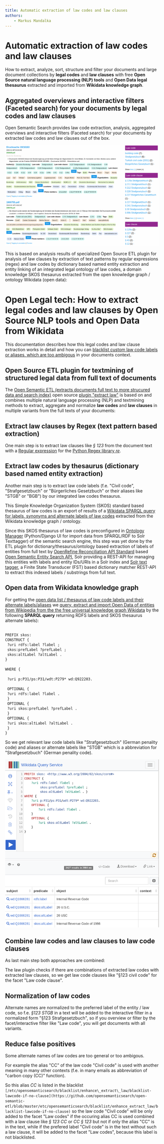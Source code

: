 ```yaml
---
title: Automatic extraction of law codes and law clauses
authors:
    - Markus Mandalka
---
```


# Automatic extraction of law codes and law clauses


How to extract, analyze, sort, structure and filter your documents and large document collections by **legal codes** and **law clauses** with free **Open Source natural language processing (NLP) tools** and **Open Data legal thesaurus** extracted and imported from **Wikidata knowledge graph**.

## Aggregated overviews and interactive filters (Faceted search) for your documents by legal codes and law clauses



Open Semantic Search provides law code extraction, analysis, aggregated overviews and interactive filters (Faceted search) for your documents by extracted law codes and law clauses out of the box.

![](../../../screenshots/law-code.png)

This is based on analysis results of specialized Open Source ETL plugin for analysis of law clauses by extraction of text patterns by regular expressions (regex) and law codes by dictionary based named entity extraction and entity linking of an integrated legal ontology of law codes, a domain knowledge SKOS thesaurus extracted from the open knowledge graph / ontology Wikidata (open data):


# Open Legal tech: How to extract legal codes and law clauses by Open Source NLP tools and Open Data from Wikidata



This documentation describes how this legal codes and law clause extraction works in detail and how you can [blacklist custom law code labels or aliases, which are too ambigous](#blacklist) in your documents context.


## Open Source ETL plugin for textmining of structured legal data from full text of documents



The [Open Semantic ETL (extracts documents full text to more strucured data and search index)](https://github.com/opensemanticsearch/open-semantic-etl) open source [plugin "extract law"](https://github.com/opensemanticsearch/open-semantic-etl/blob/master/src/opensemanticetl/enhance_extract_law.py) is based on and combines multiple natural language processing (NLP) and textmining methods to extract, aggregate and normalize **law codes** and **law clauses** in multiple variants from the full texts of your documents:


## Extract law clauses by Regex (text pattern based extraction)



One main step is to extract law clauses like *§ 123* from the document text with a [Regular expression](https://en.wikipedia.org/wiki/Regular_expression) for the [Python Regex library *re*](https://docs.python.org/3/library/re.html).


## Extract law codes by thesaurus (dictionary based named entity extraction)



Another main step is to extract law code labels (f.e. "Civil code", "Strafgesetzbuch" or "Bürgerliches Gesetzbuch" or their aliases like "STGB" or "BGB") by our integrated law codes thesaurus.

This Simple Knowledge Organization System (SKOS) standard based thesaurus of law codes is an export of results of a [Wikidata SPARQL query for labels, synonyms and alternate labels of law codes](#sparqlquery) extracted from the Wikidata knowledge graph / ontology.

Since this SKOS thesaurus of law codes is preconfigured in [Ontology Manager](../../datamanagement/ontologies) (Python/Django UI for import data from SPARQL/RDF to Solr Texttagger) of the semantic search engine, this step was yet done by the ETL plugin for dictionary/thesaurus/ontology based extraction of labels of entities from full text by [OpenRefine Reconciliation API Standard](https://reconciliation-api.github.io/specs/0.1/) based [Open Semantic Entity Search API](https://github.com/opensemanticsearch/open-semantic-entity-search-api), Solr providing a REST-API for managing this entities with labels and entity IDs/URIs in a Solr index and [Solr text tagger](https://lucene.apache.org/solr/guide/8_0/the-tagger-handler.html), a Finite State Transducer (FST) based dictionary matcher REST-API to extract this indexed labels / substrings from full text.



## Open data from Wikidata knowledge graph



For getting the [open data list / thesaurus of law code labels and their alternate labels/aliases](https://github.com/opensemanticsearch/open-semantic-search-apps/blob/master/var/opensemanticsearch/media/ontologies/law_codes.rdf) we [query, extract and import Open Data of entities from Wikipedia from the the free universal knowledge graph Wikidata](../../datamanagement/opendata/wikidata) by the following **SPARQL query** returning RDFS labels and SKOS thesaurus alternate labels):


```

PREFIX skos: 
CONSTRUCT {
 ?uri rdfs:label ?label ;
 skos:prefLabel ?prefLabel ;
 skos:altLabel ?altLabel .
}

WHERE {

 ?uri p:P31/ps:P31/wdt:P279* wd:Q922203.

 OPTIONAL {
 ?uri rdfs:label ?label .
 }
 OPTIONAL {
 ?uri skos:prefLabel ?prefLabel .
 }
 OPTIONAL {
 ?uri skos:altLabel ?altLabel .
 }
}

```




So we get relevant law code labels like "Strafgesetzbuch" (German penality code) and aliases or alternate labels like "STGB" which is a abbreviation for "Strafgesetzbuch" (German penality code).

![](../../../screenshots/law-codes-sparql.png)
## Combine law codes and law clauses to law code clauses



As last main step both approaches are combined:

The law plugin checks if there are combinations of extracted law codes with extracted law clauses, so we get law code clauses like "§123 civil code" for the facet "Law code clause".


## Normalization of law codes



Alternate names are normalized to the preferred label of the entity / law code, so f.e. *§123 STGB* in a text will be added to the interactive filter in a normalized form "§123 Strafgesetzbuch", so if you overview or filter by the facet/interactive filter like "Law code", you will get documents with all variants.



## Reduce false positives



Some alternate names of law codes are too general or too ambigous.

For example the alias "CC" of the law code "Civil code" is used with another meaning in many other contexts (f.e. in many emails as abbreviation of "carbon copy (CC)" function).

So this alias *CC* is listed in the blacklist `[/etc/opensemanticsearch/blacklist/enhance\_extract\_law/blacklist-lawcode-if-no-clause](https://github.com/opensemanticsearch/open-semantic-etl/blob/master/etc/opensemanticsearch/blacklist/enhance_extract_law/blacklist-lawcode-if-no-clause)` so the law code "Civil code" will be only added to the facet "Law codes" if the occuring alias CC is used combined with a law clause like *§ 123 CC* or *CC § 123* but not if only the alias "CC" is in the text, while if the prefered label "Civil code" is in the text without such a law clause, it will be added to the facet "Law codes", because this label is not blacklisted.
